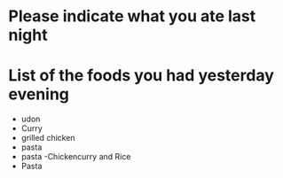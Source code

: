 # Please indicate what you ate last night

# List of the foods you had yesterday evening
- udon
- Curry
- grilled chicken
- pasta
- pasta
-Chickencurry and Rice
- Pasta

